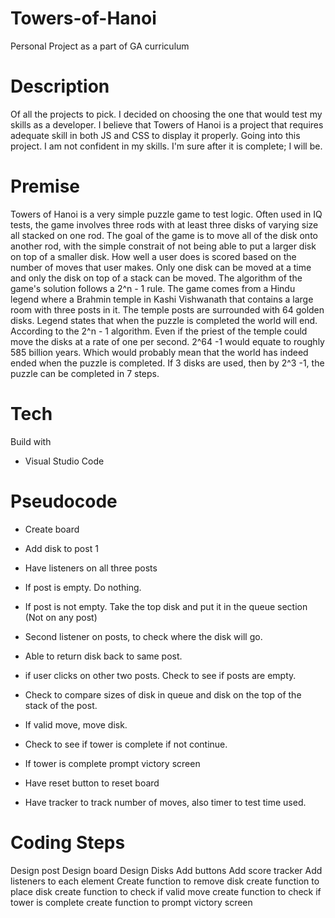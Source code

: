 # Towers-of-Hanoi
Personal Project as a part of GA curriculum

# Description
Of all the projects to pick. I decided on choosing the one that would test my skills as a developer. I believe that Towers of Hanoi is a project that requires adequate skill in both JS and CSS to display it properly. Going into this project. I am not confident in my skills. I'm sure after it is complete; I will be. 

# Premise
Towers of Hanoi is a very simple puzzle game to test logic. Often used in IQ tests, the game involves three rods with at least three disks of varying size all stacked on one rod. The goal of the game is to move all of the disk onto another rod, with the simple constrait of not being able to put a larger disk on top of a smaller disk. How well a user does is scored based on the number of moves that user makes. Only one disk can be moved at a time and only the disk on top of a stack can be moved. The algorithm of the game's solution follows a 2^n - 1 rule. The game comes from a Hindu legend where a Brahmin temple in Kashi Vishwanath that contains a large room with three posts in it. The temple posts are surrounded with 64 golden disks. Legend states that when the puzzle is completed the world will end. According to the 2^n - 1 algorithm. Even if the priest of the temple could move the disks at a rate of one per second. 2^64 -1 would equate to roughly 585 billion years. Which would probably mean that the world has indeed ended when the puzzle is completed. If 3 disks are used, then by 2^3 -1, the puzzle can be completed in 7 steps. 

# Tech
Build with 
* Visual Studio Code

# Pseudocode
* Create board
* Add disk to post 1
* Have listeners on all three posts
* If post is empty. Do nothing.
* If post is not empty. Take the top disk and put it in the queue section (Not on any post)
* Second listener on posts, to check where the disk will go.
* Able to return disk back to same post.
* if user clicks on other two posts. Check to see if posts are empty.
* Check to compare sizes of disk in queue and disk on the top of the stack of the post.
* If valid move, move disk. 
* Check to see if tower is complete if not continue. 
* If tower is complete prompt victory screen

* Have reset button to reset board
* Have tracker to track number of moves, also timer to test time used.

# Coding Steps
Design post
Design board
Design Disks
Add buttons 
Add score tracker
Add listeners to each element
Create function to remove disk
create function to place disk
create function to check if valid move
create function to check if tower is complete
create function to prompt victory screen
